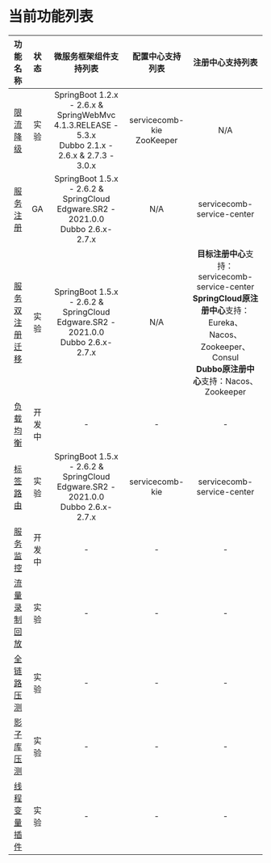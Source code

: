 # 当前功能列表

|功能名称|状态|微服务框架组件支持列表|配置中心支持列表|注册中心支持列表|
|:-:|:-:|:-:|:-:|:-:|
|[限流降级](flowcontrol/flowcontrol.md)|实验|SpringBoot 1.2.x - 2.6.x & SpringWebMvc 4.1.3.RELEASE - 5.3.x<br>Dubbo 2.1.x - 2.6.x & 2.7.3 - 3.0.x|servicecomb-kie<br>ZooKeeper|N/A|
|[服务注册](registry/document.md)|GA|SpringBoot 1.5.x - 2.6.2 & SpringCloud Edgware.SR2 - 2021.0.0<br>Dubbo 2.6.x-2.7.x|N/A|servicecomb-service-center|
|[服务双注册迁移](registry/spring-cloud-registry-migiration.md)|实验|SpringBoot 1.5.x - 2.6.2 & SpringCloud Edgware.SR2 - 2021.0.0<br>Dubbo 2.6.x-2.7.x|N/A|**目标注册中心**支持：servicecomb-service-center<br/>**SpringCloud原注册中心**支持：Eureka、Nacos、Zookeeper、Consul<br/>**Dubbo原注册中心**支持：Nacos、Zookeeper|
|[负载均衡](loadbalancer/document.md)|开发中|-|-|-|
|[标签路由](router/document.md)|实验|SpringBoot 1.5.x - 2.6.2 & SpringCloud Edgware.SR2 - 2021.0.0<br/>Dubbo 2.6.x-2.7.x|servicecomb-kie|servicecomb-service-center|
|[服务监控](server-monitor/document.md)|开发中|-|-|-|
|[流量录制回放](flowrecord/document.md)|实验|-|-|-|
|[全链路压测](hercules/document.md)|实验|-|-|-|
|[影子库压测](online-stresstest/document.md)|实验|-|-|-|
|[线程变量插件](threadlocal/document.md)|实验|-|-|-|
